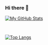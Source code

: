 ### Hi there 👋


[![My GitHub Stats](https://github-readme-stats.vercel.app/api/?username=KevinK60&count_private=true&theme=dark&showicons=true)]()

 

[![Top Langs](https://github-readme-stats.vercel.app/api/top-langs/?username=KevinK60)](https://github.com/KevinK60/github-readme-stats)



